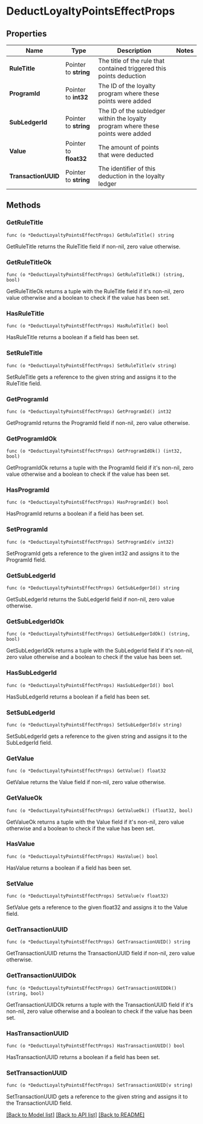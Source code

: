 # DeductLoyaltyPointsEffectProps

## Properties

Name | Type | Description | Notes
------------ | ------------- | ------------- | -------------
**RuleTitle** | Pointer to **string** | The title of the rule that contained triggered this points deduction | 
**ProgramId** | Pointer to **int32** | The ID of the loyalty program where these points were added | 
**SubLedgerId** | Pointer to **string** | The ID of the subledger within the loyalty program where these points were added | 
**Value** | Pointer to **float32** | The amount of points that were deducted | 
**TransactionUUID** | Pointer to **string** | The identifier of this deduction in the loyalty ledger | 

## Methods

### GetRuleTitle

`func (o *DeductLoyaltyPointsEffectProps) GetRuleTitle() string`

GetRuleTitle returns the RuleTitle field if non-nil, zero value otherwise.

### GetRuleTitleOk

`func (o *DeductLoyaltyPointsEffectProps) GetRuleTitleOk() (string, bool)`

GetRuleTitleOk returns a tuple with the RuleTitle field if it's non-nil, zero value otherwise
and a boolean to check if the value has been set.

### HasRuleTitle

`func (o *DeductLoyaltyPointsEffectProps) HasRuleTitle() bool`

HasRuleTitle returns a boolean if a field has been set.

### SetRuleTitle

`func (o *DeductLoyaltyPointsEffectProps) SetRuleTitle(v string)`

SetRuleTitle gets a reference to the given string and assigns it to the RuleTitle field.

### GetProgramId

`func (o *DeductLoyaltyPointsEffectProps) GetProgramId() int32`

GetProgramId returns the ProgramId field if non-nil, zero value otherwise.

### GetProgramIdOk

`func (o *DeductLoyaltyPointsEffectProps) GetProgramIdOk() (int32, bool)`

GetProgramIdOk returns a tuple with the ProgramId field if it's non-nil, zero value otherwise
and a boolean to check if the value has been set.

### HasProgramId

`func (o *DeductLoyaltyPointsEffectProps) HasProgramId() bool`

HasProgramId returns a boolean if a field has been set.

### SetProgramId

`func (o *DeductLoyaltyPointsEffectProps) SetProgramId(v int32)`

SetProgramId gets a reference to the given int32 and assigns it to the ProgramId field.

### GetSubLedgerId

`func (o *DeductLoyaltyPointsEffectProps) GetSubLedgerId() string`

GetSubLedgerId returns the SubLedgerId field if non-nil, zero value otherwise.

### GetSubLedgerIdOk

`func (o *DeductLoyaltyPointsEffectProps) GetSubLedgerIdOk() (string, bool)`

GetSubLedgerIdOk returns a tuple with the SubLedgerId field if it's non-nil, zero value otherwise
and a boolean to check if the value has been set.

### HasSubLedgerId

`func (o *DeductLoyaltyPointsEffectProps) HasSubLedgerId() bool`

HasSubLedgerId returns a boolean if a field has been set.

### SetSubLedgerId

`func (o *DeductLoyaltyPointsEffectProps) SetSubLedgerId(v string)`

SetSubLedgerId gets a reference to the given string and assigns it to the SubLedgerId field.

### GetValue

`func (o *DeductLoyaltyPointsEffectProps) GetValue() float32`

GetValue returns the Value field if non-nil, zero value otherwise.

### GetValueOk

`func (o *DeductLoyaltyPointsEffectProps) GetValueOk() (float32, bool)`

GetValueOk returns a tuple with the Value field if it's non-nil, zero value otherwise
and a boolean to check if the value has been set.

### HasValue

`func (o *DeductLoyaltyPointsEffectProps) HasValue() bool`

HasValue returns a boolean if a field has been set.

### SetValue

`func (o *DeductLoyaltyPointsEffectProps) SetValue(v float32)`

SetValue gets a reference to the given float32 and assigns it to the Value field.

### GetTransactionUUID

`func (o *DeductLoyaltyPointsEffectProps) GetTransactionUUID() string`

GetTransactionUUID returns the TransactionUUID field if non-nil, zero value otherwise.

### GetTransactionUUIDOk

`func (o *DeductLoyaltyPointsEffectProps) GetTransactionUUIDOk() (string, bool)`

GetTransactionUUIDOk returns a tuple with the TransactionUUID field if it's non-nil, zero value otherwise
and a boolean to check if the value has been set.

### HasTransactionUUID

`func (o *DeductLoyaltyPointsEffectProps) HasTransactionUUID() bool`

HasTransactionUUID returns a boolean if a field has been set.

### SetTransactionUUID

`func (o *DeductLoyaltyPointsEffectProps) SetTransactionUUID(v string)`

SetTransactionUUID gets a reference to the given string and assigns it to the TransactionUUID field.


[[Back to Model list]](../README.md#documentation-for-models) [[Back to API list]](../README.md#documentation-for-api-endpoints) [[Back to README]](../README.md)


